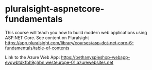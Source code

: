 # pluralsight-aspnetcore-fundamentals
This course will teach you how to build modern web applications using ASP.NET Core. See content on Pluralsight https://app.pluralsight.com/library/courses/asp-dot-net-core-6-fundamentals/table-of-contents

Link to the Azure Web App: https://bethanyspieshop-webapp-evgwbtdkfbh9ghbn.westeurope-01.azurewebsites.net
